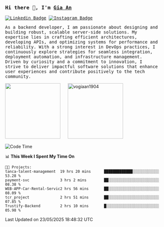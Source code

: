 ### <samp>Hi there 👋, I'm <a href="https://www.linkedin.com/in/vogiaan1904/" target="_blank">Gia An</a></samp>

<samp> [![Linkedin Badge](https://img.shields.io/badge/-LinkedIn-0e76a8?style=flat-square&logo=Linkedin&logoColor=white)](https://linkedin.com/in/vogiaan1904)
[![Instagram Badge](https://img.shields.io/badge/-Instagram-e4405f?style=flat-square&logo=Instagram&logoColor=white)](https://instagram.com/_.ja.ann_/) </samp> 

<samp>As a backend developer, I am passionate about designing and building robust, scalable server-side solutions. My expertise lies in crafting efficient architectures, developing APIs, and optimizing systems for performance and reliability. With a strong interest in DevOps practices, I continuously explore strategies for seamless integration, deployment automation, and infrastructure management. Driven by curiosity and a commitment to innovation, I strive to deliver impactful software solutions that enhance user experiences and contribute positively to the tech community.</samp>



<div>
  <img height="180em" src="https://github-readme-stats.vercel.app/api/top-langs/?username=vogiaan1904&show_icons=true&hide_border=true&layout=compact&langs_count=10&theme=transparent&include_orgs=true"/>
  &nbsp;&nbsp;&nbsp;&nbsp;
  <img height="180em" src="https://github-readme-stats.vercel.app/api?username=vogiaan1904&show_icons=true&hide_border=true&&count_private=true&include_all_commits=true&theme=transparent&locale=en" alt="vogiaan1904" />
</div>






<!--START_SECTION:waka-->
![Code Time](http://img.shields.io/badge/Code%20Time-910%20hrs%2018%20mins-blue)

📊 **This Week I Spent My Time On** 

```text
🐱‍💻 Projects: 
tanca-talent-management  19 hrs 20 mins      █████████████░░░░░░░░░░░░   53.28 % 
payment-svc              3 hrs 2 mins        ██░░░░░░░░░░░░░░░░░░░░░░░   08.38 % 
WEB-APP-Car-Rental-Servic2 hrs 56 mins       ██░░░░░░░░░░░░░░░░░░░░░░░   08.09 % 
tcr_project              2 hrs 51 mins       ██░░░░░░░░░░░░░░░░░░░░░░░   07.85 % 
Trustify-Backend         2 hrs 10 mins       █░░░░░░░░░░░░░░░░░░░░░░░░   05.98 % 
```


 Last Updated on 23/05/2025 18:48:32 UTC
<!--END_SECTION:waka-->
